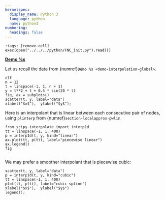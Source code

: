 ```yaml
---
kernelspec:
  display_name: Python 3
  language: python
  name: python3
numbering:
  headings: false
---
```

```{code-cell}
:tags: [remove-cell]
exec(open("../../../python/FNC_init.py").read())
```
[**Demo %s**](#demo-interpolation-pwise)

Let us recall the data from {numref}`Demo %s <demo-interpolation-global>`.

```{code-cell}
clf
n = 12
t = linspace(-1, 1, n + 1)
y = t**2 + t + 0.5 * sin(20 * t)
fig, ax = subplots()
scatter(t, y, label="data")
xlabel("$x$"),  ylabel("$y$");
```

Here is an interpolant that is linear between each consecutive pair of nodes, using `plinterp` from {numref}`section-localapprox-pwlin`.

```{code-cell}
from scipy.interpolate import interp1d
tt = linspace(-1, 1, 400)
p = interp1d(t, y, kind="linear")
ax.plot(tt, p(tt), label="piecewise linear")
ax.legend()
fig
```

```{index} ! Julia; Spline1D
```

We may prefer a smoother interpolant that is piecewise cubic:

```{code-cell}
scatter(t, y, label="data")
p = interp1d(t, y, kind="cubic")
tt = linspace(-1, 1, 400)
plot(tt, p(tt), label="cubic spline")
xlabel("$x$"),  ylabel("$y$")
legend();
```
